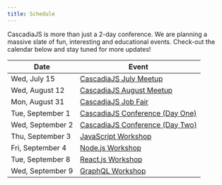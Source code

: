 ```yaml
---
title: Schedule
---
```

CascadiaJS is more than just a 2-day conference. We are planning a massive slate of fun, interesting and educational events. Check-out the calendar below and stay tuned for more updates!

<table id="ticket-info">
    <thead>
        <tr><th>Date</th><th>Event</th></tr>
    </thead>
    <tbody>
        <tr><td>Wed, July 15</td><td><a href="/july-prefunk">CascadiaJS July Meetup</a></td></tr>
        <tr><td>Wed, August 12</td><td><a href="/august-prefunk">CascadiaJS August Meetup</a></td></tr>
        <tr><td>Mon, August 31</td><td><a href="/job-fair">CascadiaJS Job Fair</a></td></tr>
        <tr><td>Tue, September 1</td><td><a href="/">CascadiaJS Conference (Day One)</a></td></tr>
        <tr><td>Wed, September 2</td><td><a href="/">CascadiaJS Conference (Day Two)</a></td></tr>
        <tr><td>Thu, September 3</td><td><a href="/workshops">JavaScript Workshop</a></td></tr>
        <tr><td>Fri, September 4</td><td><a href="/workshops">Node.js Workshop</a></td></tr>
        <tr><td>Tue, September 8</td><td><a href="/workshops">React.js Workshop</a></td></tr>
        <tr><td>Wed, September 9</td><td><a href="/workshops">GraphQL Workshop</a></td></tr>
    </tbody>
</table>
